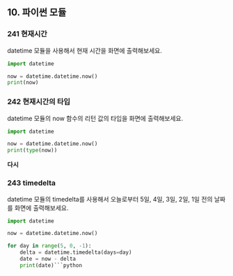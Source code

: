 ## 10. 파이썬 모듈

### 241 현재시간
datetime 모듈을 사용해서 현재 시간을 화면에 출력해보세요.

```python
import datetime

now = datetime.datetime.now()
print(now)
```

### 242 현재시간의 타입
datetime 모듈의 now 함수의 리턴 값의 타입을 화면에 출력해보세요.

```python
import datetime

now = datetime.datetime.now()
print(type(now))
```
**다시**
### 243 timedelta
datetime 모듈의 timedelta를 사용해서 오늘로부터 5일, 4일, 3일, 2일, 1일 전의 날짜를 화면에 출력해보세요.

```python
import datetime

now = datetime.datetime.now()

for day in range(5, 0, -1):
    delta = datetime.timedelta(days=day)
    date = now - delta
    print(date)```python

```
